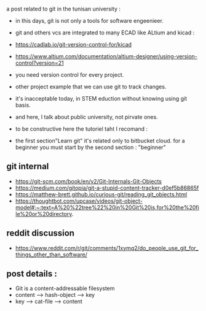 a post related to git in the tunisan university :
- in this days, git is not only a tools for software engeenieer.
- git and others vcs are integrated to many ECAD like ALtium and kicad :
 - https://cadlab.io/git-version-control-for/kicad 
 - https://www.altium.com/documentation/altium-designer/using-version-control?version=21
- you need version control for every project.
- other project example that we can use git to track changes. 
- it's inacceptable today, in STEM eduction without knowing using git basis.

-  and here, I talk about public university, not pirvate ones.
- to be constructive here the tutoriel taht I recomand : 
 -  the first section"Learn git" it's related only to bitbucket cloud. for a beginner you must start by the second section : 
 "beginner"
 
 
 ## git internal
 - https://git-scm.com/book/en/v2/Git-Internals-Git-Objects
 - https://medium.com/gitopia/git-a-stupid-content-tracker-d0ef5b86865f
 - https://matthew-brett.github.io/curious-git/reading_git_objects.html
 - https://thoughtbot.com/upcase/videos/git-object-model#:~:text=A%20%22tree%22%20in%20Git%20is,for%20the%20file%20or%20directory.

## reddit discussion 
- https://www.reddit.com/r/git/comments/1xymq2/do_people_use_git_for_things_other_than_software/
## post details : 
- Git is a content-addressable filesystem
- content --> hash-object --> key
- key --> cat-file --> content

